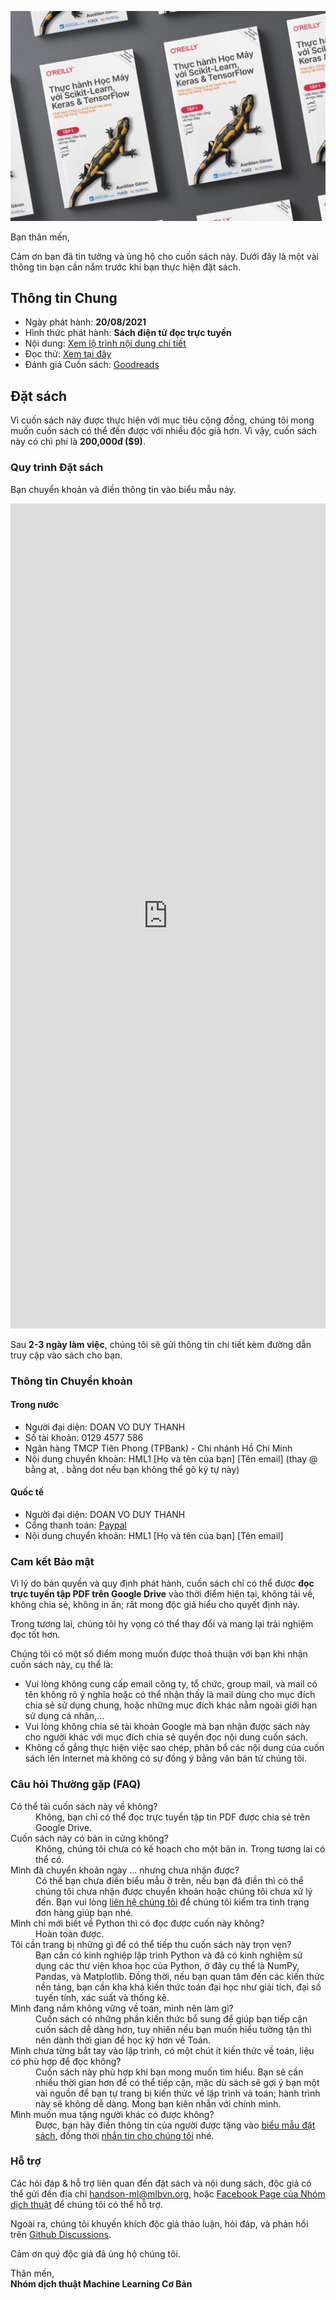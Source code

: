 ![](/assets/img/cover.png)

Bạn thân mến,

Cảm ơn bạn đã tin tưởng và ủng hộ cho cuốn sách này. Dưới đây là một vài thông tin bạn cần nắm trước khi bạn thực hiện đặt sách. 

## Thông tin Chung

* Ngày phát hành: **20/08/2021**
* Hình thức phát hành: **Sách điện tử đọc trực tuyến**
* Nội dung: [Xem lộ trình nội dung chi tiết](./roadmap.html)
* Đọc thử: [Xem tại đây](https://drive.google.com/file/d/1y-jjYf_KNPS2DNqjqUmcZjhwUTmEqBKQ/view?usp=sharing)
* Đánh giá Cuốn sách: [Goodreads](https://www.goodreads.com/book/show/58798645)

## Đặt sách

Vì cuốn sách này được thực hiện với mục tiêu cộng đồng, chúng tôi mong muốn cuốn sách có thể đến được với nhiều độc giả hơn. 
Vì vậy, cuốn sách này có chi phí là **200,000đ ($9)**.

### Quy trình Đặt sách

Bạn chuyển khoản và điền thông tin vào biểu mẫu này.

<iframe src="https://docs.google.com/forms/d/e/1FAIpQLSdczliSUKTMgKzCMiey4P9OtzCLq3_adCJ3wikJueS_nDiljA/viewform?embedded=true?hl=vi" 
width="100%" height="1320" frameborder="0" marginheight="0" marginwidth="0">Loading…</iframe>

Sau **2-3 ngày làm việc**, chúng tôi sẽ gửi thông tin chi tiết kèm đường dẫn truy cập vào sách cho bạn.

### Thông tin Chuyển khoản
#### Trong nước

* Người đại diện: DOAN VO DUY THANH
* Số tài khoản: 0129 4577 586
* Ngân hàng TMCP Tiên Phong (TPBank) - Chi nhánh Hồ Chí Minh
* Nội dung chuyển khoản: HML1 [Họ và tên của bạn] [Tên email] (thay @ bằng at, . bằng dot nếu bạn không thể gõ ký tự này)

#### Quốc tế

* Người đại diện: DOAN VO DUY THANH
* Cổng thanh toán: [Paypal](https://www.paypal.com/paypalme/duythanhvn)
* Nội dung chuyển khoản: HML1 [Họ và tên của bạn] [Tên email]

### Cam kết Bảo mật
Vì lý do bản quyền và quy định phát hành, cuốn sách chỉ có thể được **đọc trực tuyến tập PDF trên Google Drive** 
vào thời điểm hiện tại, không tải về, không chia sẻ, không in ấn; rất mong độc giả hiểu cho quyết định này.

Trong tương lai, chúng tôi hy vọng có thể thay đổi và mang lại trải nghiệm đọc tốt hơn.

Chúng tôi có một số điểm mong muốn được thoả thuận với bạn khi nhận cuốn sách này, cụ thể là:

* Vui lòng không cung cấp email công ty, tổ chức, group mail, và mail có tên không rõ ý nghĩa hoặc có thể nhận thấy 
là mail dùng cho mục đích chia sẻ sử dụng chung, hoặc những mục đích khác nằm ngoài giới hạn sử dụng cá nhân,...
* Vui lòng không chia sẻ tài khoản Google mà bạn nhận được sách này cho người khác với mục đích chia sẻ quyền đọc nội dung cuốn sách.
* Không cố gắng thực hiện việc sao chép, phân bổ các nội dung của cuốn sách lên Internet mà không có sự đồng ý bằng văn bản từ chúng tôi.

### Câu hỏi Thường gặp (FAQ)

<dl>
<dt>Có thể tải cuốn sách này về không?</dt>
<dd>Không, bạn chỉ có thể đọc trực tuyến tập tin PDF được chia sẻ trên Google Drive.</dd>
<dt>Cuốn sách này có bản in cứng không?</dt>
<dd>Không, chúng tôi chưa có kế hoạch cho một bản in. Trong tương lai có thể có.</dd>
<dt>Mình đã chuyển khoản ngày ... nhưng chưa nhận được?</dt>
<dd>Có thể bạn chưa điền biểu mẫu ở trên, nếu bạn đã điền thì có thể chúng tôi chưa nhận được chuyển khoản
hoặc chúng tôi chưa xử lý đến. Bạn vui lòng <a href="#hỗ-trợ">liên hệ chúng tôi</a> để chúng tôi kiểm tra tình trạng đơn hàng giúp bạn nhé.</dd>
<dt>Mình chỉ mới biết về Python thì có đọc được cuốn này không?</dt>
<dd>Hoàn toàn được.</dd>
<dt>Tôi cần trang bị những gì để có thể tiếp thu cuốn sách này trọn vẹn?</dt>
<dd>Bạn cần có kinh nghiệp lập trình Python và đã có kinh nghiệm sử dụng các thư viện khoa học của Python,
ở đây cụ thể là NumPy, Pandas, và Matplotlib. Đồng thời, nếu bạn  quan tâm đến các kiến thức nền tảng, 
bạn cần kha khá kiến thức toán đại học như giải tích, đại số tuyến tính, xác suất và thống kê.</dd>
<dt>Mình đang nắm không vững về toán, mình nên làm gì?</dt>
<dd>Cuốn sách có những phần kiến thức bổ sung để giúp bạn tiếp cận cuốn sách dễ dàng hơn, 
tuy nhiên nếu bạn muốn hiểu tường tận thì nên dành thời gian để học kỹ hơn về Toán.</dd>
<dt>Mình chưa từng bắt tay vào lập trình, có một chút ít kiến thức về toán, liệu có phù hợp để đọc không?</dt>
<dd>Cuốn sách này phù hợp khi bạn mong muốn tìm hiểu. Bạn sẽ cần nhiều thời gian hơn để có thể tiếp cận,
mặc dù sách sẽ gợi ý bạn một vài nguồn để bạn tự trang bị kiến thức về lập trình và toán; hành trình này sẽ không dễ dàng.
Mong bạn kiên nhẫn với chính mình.</dd>
<dt>Mình muốn mua tặng người khác có được không?</dt>
<dd>Được, bạn hãy điền thông tin của người được tặng vào <a href="#quy-trình-đặt-sách">biểu mẫu đặt sách</a>, 
đồng thời <a href="https://fb.com/mlbvn.group/">nhắn tin cho chúng tôi</a> nhé.</dd>
</dl>

### Hỗ trợ

Các hỏi đáp & hỗ trợ liên quan đến đặt sách và nội dung sách, độc giả có thể gửi đến 
địa chỉ [handson-ml@mlbvn.org](mailto:handson-ml@mlbvn.org), 
hoặc [Facebook Page của Nhóm dịch thuật](https://fb.com/mlbvn.group/) để chúng tôi có thể hỗ trợ.

Ngoài ra, chúng tôi khuyến khích độc giả thảo luận, hỏi đáp, 
và phản hồi trên [Github Discussions](https://github.com/mlbvn/handson-ml2-vn/discussions).

Cảm ơn quý độc giả đã ủng hộ chúng tôi.

Thân mến,<br/>
**Nhóm dịch thuật Machine Learning Cơ Bản**
